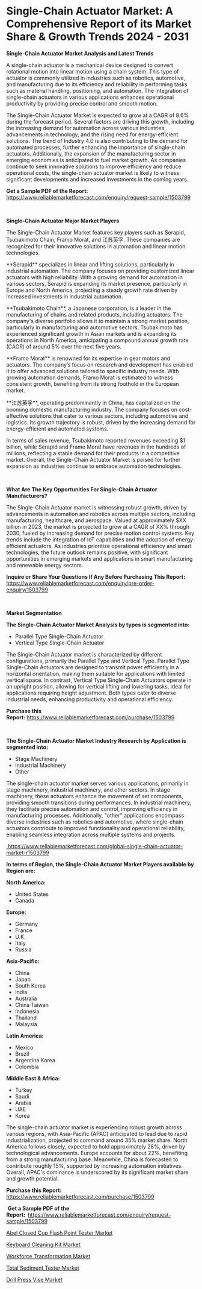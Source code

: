 <p><h1>Single-Chain Actuator Market: A Comprehensive Report of its Market Share & Growth Trends 2024 - 2031</h1></p><p><strong>Single-Chain Actuator Market Analysis and Latest Trends</strong></p>
<p><p>A single-chain actuator is a mechanical device designed to convert rotational motion into linear motion using a chain system. This type of actuator is commonly utilized in industries such as robotics, automotive, and manufacturing due to its efficiency and reliability in performing tasks such as material handling, positioning, and automation. The integration of single-chain actuators in various applications enhances operational productivity by providing precise control and smooth motion.</p><p>The Single-Chain Actuator Market is expected to grow at a CAGR of 8.6% during the forecast period. Several factors are driving this growth, including the increasing demand for automation across various industries, advancements in technology, and the rising need for energy-efficient solutions. The trend of Industry 4.0 is also contributing to the demand for automated processes, further enhancing the importance of single-chain actuators. Additionally, the expansion of the manufacturing sector in emerging economies is anticipated to fuel market growth. As companies continue to seek innovative solutions to improve efficiency and reduce operational costs, the single-chain actuator market is likely to witness significant developments and increased investments in the coming years.</p></p>
<p><strong>Get a Sample PDF of the Report:&nbsp;</strong> <a href="https://www.reliablemarketforecast.com/enquiry/request-sample/1503799?utm_campaign=2011&utm_medium=2&utm_source=Github&utm_content=ia&utm_term=27122024&utm_id=single-chain-actuator">https://www.reliablemarketforecast.com/enquiry/request-sample/1503799</a></p>
<p>&nbsp;</p>
<p><strong>Single-Chain Actuator Major Market Players</strong></p>
<p><p>The Single-Chain Actuator Market features key players such as Serapid, Tsubakimoto Chain, Framo Morat, and 江苏英孚. These companies are recognized for their innovative solutions in automation and linear motion technologies.</p><p>**Serapid** specializes in linear and lifting solutions, particularly in industrial automation. The company focuses on providing customized linear actuators with high reliability. With a growing demand for automation in various sectors, Serapid is expanding its market presence, particularly in Europe and North America, projecting a steady growth rate driven by increased investments in industrial automation. </p><p>**Tsubakimoto Chain**, a Japanese corporation, is a leader in the manufacturing of chains and related products, including actuators. The company's diverse portfolio allows it to maintain a strong market position, particularly in manufacturing and automotive sectors. Tsubakimoto has experienced significant growth in Asian markets and is expanding its operations in North America, anticipating a compound annual growth rate (CAGR) of around 5% over the next five years.</p><p>**Framo Morat** is renowned for its expertise in gear motors and actuators. The company’s focus on research and development has enabled it to offer advanced solutions tailored to specific industry needs. With growing automation demands, Framo Morat is estimated to witness consistent growth, benefiting from its strong foothold in the European market.</p><p>**江苏英孚**, operating predominantly in China, has capitalized on the booming domestic manufacturing industry. The company focuses on cost-effective solutions that cater to various sectors, including automotive and logistics. Its growth trajectory is robust, driven by the increasing demand for energy-efficient and automated systems.</p><p>In terms of sales revenue, Tsubakimoto reported revenues exceeding $1 billion, while Serapid and Framo Morat have revenues in the hundreds of millions, reflecting a stable demand for their products in a competitive market. Overall, the Single-Chain Actuator Market is poised for further expansion as industries continue to embrace automation technologies.</p></p>
<p>&nbsp;</p>
<p><strong>What Are The Key Opportunities For Single-Chain Actuator Manufacturers?</strong></p>
<p><p>The Single-Chain Actuator market is witnessing robust growth, driven by advancements in automation and robotics across multiple sectors, including manufacturing, healthcare, and aerospace. Valued at approximately $XX billion in 2023, the market is projected to grow at a CAGR of XX% through 2030, fueled by increasing demand for precise motion control systems. Key trends include the integration of IoT capabilities and the adoption of energy-efficient actuators. As industries prioritize operational efficiency and smart technologies, the future outlook remains positive, with significant opportunities in emerging markets and applications in smart manufacturing and renewable energy sectors.</p></p>
<p><strong>Inquire or Share Your Questions If Any Before Purchasing This Report:</strong> <a href="https://www.reliablemarketforecast.com/enquiry/pre-order-enquiry/1503799?utm_campaign=2011&utm_medium=2&utm_source=Github&utm_content=ia&utm_term=27122024&utm_id=single-chain-actuator">https://www.reliablemarketforecast.com/enquiry/pre-order-enquiry/1503799</a></p>
<p>&nbsp;</p>
<p><strong>Market Segmentation</strong></p>
<p><strong>The Single-Chain Actuator Market Analysis by types is segmented into:</strong></p>
<p><ul><li>Parallel Type Single-Chain Actuator</li><li>Vertical Type Single-Chain Actuator</li></ul></p>
<p><p>The Single-Chain Actuator market is characterized by different configurations, primarily the Parallel Type and Vertical Type. Parallel Type Single-Chain Actuators are designed to transmit power efficiently in a horizontal orientation, making them suitable for applications with limited vertical space. In contrast, Vertical Type Single-Chain Actuators operate in an upright position, allowing for vertical lifting and lowering tasks, ideal for applications requiring height adjustment. Both types cater to diverse industrial needs, enhancing productivity and operational efficiency.</p></p>
<p><strong>Purchase this Report:&nbsp;</strong><a href="https://www.reliablemarketforecast.com/purchase/1503799?utm_campaign=2011&utm_medium=2&utm_source=Github&utm_content=ia&utm_term=27122024&utm_id=single-chain-actuator">https://www.reliablemarketforecast.com/purchase/1503799</a></p>
<p>&nbsp;</p>
<p><strong>The Single-Chain Actuator Market Industry Research by Application is segmented into:</strong></p>
<p><ul><li>Stage Machinery</li><li>Industrial Machinery</li><li>Other</li></ul></p>
<p><p>The single-chain actuator market serves various applications, primarily in stage machinery, industrial machinery, and other sectors. In stage machinery, these actuators enhance the movement of set components, providing smooth transitions during performances. In industrial machinery, they facilitate precise automation and control, improving efficiency in manufacturing processes. Additionally, "other" applications encompass diverse industries such as robotics and automotive, where single-chain actuators contribute to improved functionality and operational reliability, enabling seamless integration across multiple systems and projects.</p></p>
<p><a href="https://www.reliablemarketforecast.com/global-single-chain-actuator-market-r1503799?utm_campaign=2011&utm_medium=2&utm_source=Github&utm_content=ia&utm_term=27122024&utm_id=single-chain-actuator">&nbsp;https://www.reliablemarketforecast.com/global-single-chain-actuator-market-r1503799</a></p>
<p><strong>In terms of Region, the Single-Chain Actuator Market Players available by Region are:</strong></p>
<p>
    <p> <strong> North America: </strong>
        <ul>
            <li>United States</li>
            <li>Canada</li>
        </ul>
        </p> 
    <p> <strong> Europe: </strong>
        <ul>
            <li>Germany</li>
            <li>France</li>
            <li>U.K.</li>
            <li>Italy</li>
            <li>Russia</li>
        </ul>
        </p> 
    <p> <strong> Asia-Pacific: </strong>
        <ul>
            <li>China</li>
            <li>Japan</li>
            <li>South Korea</li>
            <li>India</li>
            <li>Australia</li>
            <li>China Taiwan</li>
            <li>Indonesia</li>
            <li>Thailand</li>
            <li>Malaysia</li>
        </ul>
        </p> 
    <p> <strong> Latin America: </strong>
        <ul>
            <li>Mexico</li>
            <li>Brazil</li>
            <li>Argentina Korea</li>
            <li>Colombia</li>
        </ul>
        </p> 
    <p> <strong> Middle East & Africa: </strong>
        <ul>
            <li>Turkey</li>
            <li>Saudi</li>
            <li>Arabia</li>
            <li>UAE</li>
            <li>Korea</li>
        </ul>
    </p>
    </p>
<p><p>The single-chain actuator market is experiencing robust growth across various regions, with Asia-Pacific (APAC) anticipated to lead due to rapid industrialization, projected to command around 35% market share. North America follows closely, expected to hold approximately 28%, driven by technological advancements. Europe accounts for about 22%, benefiting from a strong manufacturing base. Meanwhile, China is forecasted to contribute roughly 15%, supported by increasing automation initiatives. Overall, APAC's dominance is underscored by its significant market share and growth potential.</p></p>
<p><strong>Purchase this Report: </strong><a href="https://www.reliablemarketforecast.com/purchase/1503799?utm_campaign=2011&utm_medium=2&utm_source=Github&utm_content=ia&utm_term=27122024&utm_id=single-chain-actuator">https://www.reliablemarketforecast.com/purchase/1503799</a></p>
<p>&nbsp;<strong>Get a Sample PDF of the Report:&nbsp;&nbsp;</strong><a href="https://www.reliablemarketforecast.com/enquiry/request-sample/1503799?utm_campaign=2011&utm_medium=2&utm_source=Github&utm_content=ia&utm_term=27122024&utm_id=single-chain-actuator">https://www.reliablemarketforecast.com/enquiry/request-sample/1503799</a></p>
<p><strong></strong></p>
<p><p><a href="https://www.linkedin.com/pulse/abel-closed-cup-flash-point-tester-market-growth-insights-ccbmf?utm_campaign=2011&utm_medium=2&utm_source=Github&utm_content=ia&utm_term=27122024&utm_id=single-chain-actuator">Abel Closed Cup Flash Point Tester Market</a></p><p><a href="https://www.linkedin.com/pulse/analyzing-keyboard-cleaning-kit-market-revenue-worth-cagr-svume?utm_campaign=2011&utm_medium=2&utm_source=Github&utm_content=ia&utm_term=27122024&utm_id=single-chain-actuator">Keyboard Cleaning Kit Market</a></p><p><a href="https://www.linkedin.com/pulse/accelerated-growth-workforce-transformation-market-2024-2031-t5dmc?utm_campaign=2011&utm_medium=2&utm_source=Github&utm_content=ia&utm_term=27122024&utm_id=single-chain-actuator">Workforce Transformation Market</a></p><p><a href="https://www.linkedin.com/pulse/market-growth-total-sediment-tester-sector-2024-2031-emerging-f9l7f?utm_campaign=2011&utm_medium=2&utm_source=Github&utm_content=ia&utm_term=27122024&utm_id=single-chain-actuator">Total Sediment Tester Market</a></p><p><a href="https://www.linkedin.com/pulse/understanding-drill-press-vise-market-comprehensive-analysis-wijnf?utm_campaign=2011&utm_medium=2&utm_source=Github&utm_content=ia&utm_term=27122024&utm_id=single-chain-actuator">Drill Press Vise Market</a></p></p>